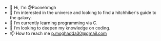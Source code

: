 - 👋 Hi, I’m @Poonehmgh
- 👀 I’m interested in the universe and looking to find a hitchhiker's guide to the galaxy.  
- 🌱 I’m currently learning programming via C. 
- 💞️ I’m looking to deepen my knowledge on coding. 
- 📫 How to reach me p.moghadda30@gmail.com

<!---
Poonehmgh/Poonehmgh is a ✨ special ✨ repository because its `README.md` (this file) appears on your GitHub profile.
You can click the Preview link to take a look at your changes.
--->
